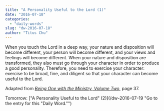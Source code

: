 ```yaml
---
title: "A Personality Useful to the Lord (1)"
date: "2016-07-18"
categories: 
  - "daily-words"
slug: "dw-2016-07-18"
author: "Titus Chu"
---
```


When you touch the Lord in a deep way, your nature and disposition will become different, your person will become different, and your views and feelings will become different. When your nature and disposition are transformed, they also must go through your character in order to produce a good personality. Therefore, you need to exercise your character: exercise to be broad, fine, and diligent so that your character can become useful to the Lord.

Adapted from _[Being One with the Ministry, Volume Two,](/book-one-with-the-ministry-vol-2/ "Go to the listing for this book.")_ page 37.

Tomorrow: ["A Personality Useful to the Lord" (2)](/dw-2016-07-19 "Go to the entry for this "Daily Word."")
